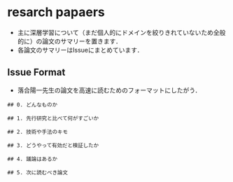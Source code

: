 # resarch papaers
- 主に深層学習について（まだ個人的にドメインを絞りきれていないため全般的に）の論文のサマリーを置きます．
- 各論文のサマリーはIssueにまとめています．

## Issue Format

- 落合陽一先生の論文を高速に読むためのフォーマットにしたがう．

```
## 0. どんなものか

## 1. 先行研究と比べて何がすごいか

## 2. 技術や手法のキモ

## 3. どうやって有効だと検証したか

## 4. 議論はあるか

## 5. 次に読むべき論文
```
